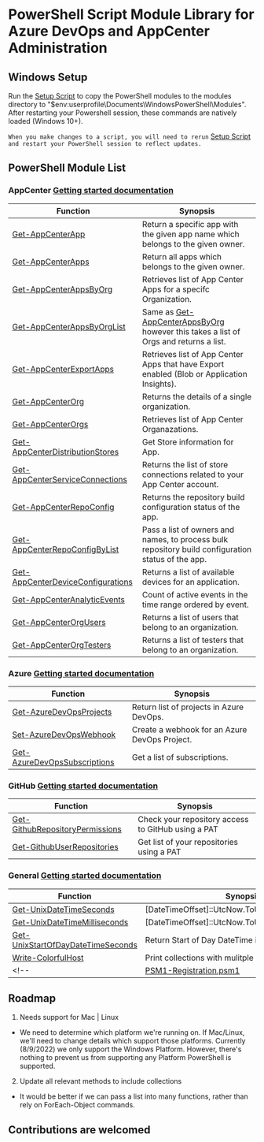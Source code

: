 # PowerShell Script Module Library for Azure DevOps and AppCenter Administration

## Windows Setup
Run the [Setup Script](/Setup.ps1) to copy the PowerShell modules to the modules directory to "$env:userprofile\Documents\WindowsPowerShell\Modules". After restarting your Powershell session, these commands are natively loaded (Windows 10+). 

 ``` When you make changes to a script, you will need to rerun ``` [Setup Script](/Setup.ps1) 
 ```and restart your PowerShell session to reflect updates.  ```

## PowerShell Module List 

### AppCenter [Getting started documentation](/docs/Gettings_Started_AppCenter_PSM1.md)

| Function | Synopsis |
|----------|----------|
|[Get-AppCenterApp](/appCenter/Get-AppCenterApp.psm1) | Return a specific app with the given app name which belongs to the given owner. |
|[Get-AppCenterApps](/appCenter/Get-AppCenterApps.psm1) | Return all apps which belongs to the given owner. |
|[Get-AppCenterAppsByOrg](/appCenter/Get-AppCenterAppsByOrg.psm1) | Retrieves list of App Center Apps for a specifc Organization. |
|[Get-AppCenterAppsByOrgList](/appCenter/Get-AppCenterAppsByOrg.psm1)| Same as [Get-AppCenterAppsByOrg](/Get-AppCenterAppsByOrg.psm1) however this takes a list of Orgs and returns a list.
|[Get-AppCenterExportApps](/appCenter/Get-AppCenterExportApps.psm1) | Retrieves list of App Center Apps that have Export enabled (Blob or Application Insights). |
|[Get-AppCenterOrg](/appCenter/Get-AppCenterOrg.psm1) | Returns the details of a single organization. |
|[Get-AppCenterOrgs](/appCenter/Get-AppCenterOrgs.psm1) | Retrieves list of App Center Organazations. |
|[Get-AppCenterDistributionStores](/appCenter/Get-AppCenterDistributionStores.psm1) | Get Store information for App. |
|[Get-AppCenterServiceConnections](/appCenter/Get-AppCenterServiceConnections.psm1) | Returns the list of store connections related to your App Center account. |
|[Get-AppCenterRepoConfig](/appCenter/Get-AppCenterRepoConfig.psm1) | Returns the repository build configuration status of the app. |
|[Get-AppCenterRepoConfigByList](/appCenter/Get-AppCenterRepoConfig.psm1) | Pass a list of owners and names, to process bulk repository build configuration status of the app. |
|[Get-AppCenterDeviceConfigurations](/appCenter/Get-AppCenterDeviceConfigurations.psm1) | Returns a list of available devices for an application. |
|[Get-AppCenterAnalyticEvents](/appCenter/Get-AppCenterAnalytics.psm1) | Count of active events in the time range ordered by event. |
|[Get-AppCenterOrgUsers](/appCenter/Get-AppCenterOrgUsers.psm1) | Returns a list of users that belong to an organization. |
|[Get-AppCenterOrgTesters](/appCenter/Get-AppCenterOrgUsers.psm1) | Returns a list of testers that belong to an organization. |

### Azure [Getting started documentation](/docs/Getting_Started_AzureDevOps.md)

| Function | Synopsis |
|----------|----------|
|[Get-AzureDevOpsProjects](/azureDevOps/Set-AzureDevOpsWebhook.psm1) | Return list of projects in Azure DevOps. |
|[Set-AzureDevOpsWebhook](/docs/Set-AzureDevOpsWebhook.md) | Create a webhook for an Azure DevOps Project. |
|[Get-AzureDevOpsSubscriptions](/azureDevOps/Get-AzureDevOpsSubscriptions.psm1) | Get a list of subscriptions. |

### GitHub [Getting started documentation](/docs/Getting_Started_GitHub.md)

| Function | Synopsis |
|----------|----------|
|[Get-GithubRepositoryPermissions](/github/Get-GithubRepositoryPermissions.psm1) | Check your repository access to GitHub using a PAT |
|[Get-GithubUserRepositories](/github/Get-GithubUserRepositories.psm1) | Get list of your repositories using a PAT |

### General [Getting started documentation](/docs/Getting_Started_General.md)

| Function | Synopsis |
|----------|----------|
|[Get-UnixDateTimeSeconds](/general/Get-UnixDateTimeSeconds.psm1) | [DateTimeOffset]::UtcNow.ToUnixTimeSeconds()
|[Get-UnixDateTimeMilliseconds](/general/Get-UnixDateTimeSeconds.psm1) | [DateTimeOffset]::UtcNow.ToUnixTimeMilliseconds() |
|[Get-UnixStartOfDayDateTimeSeconds](/general/Get-UnixStartOfDayDateTimeSeconds.psm1) | Return Start of Day DateTime in Seconds
|[Write-ColorfulHost](/general/Write-ColorfulHost.psm1) | Print collections with mulitple colors |
<!-- |[PSM1-Registration.psm1](/PSM1-Registration.psm1) | Register or Unregister all PSM1 modules within a single directory. Also show list of currently instaled PSM1 modules. | -->


## Roadmap

1. Needs support for Mac | Linux
* We need to determine which platform we're running on. If Mac/Linux, we'll need to change details which support those platforms. Currently (8/9/2022) we only support the Windows Platform. However, there's nothing to prevent us from supporting any Platform PowerShell is supported. 

2. Update all relevant methods to include collections
* It would be better if we can pass a list into many functions, rather than rely on ForEach-Object commands. 

## Contributions are welcomed
